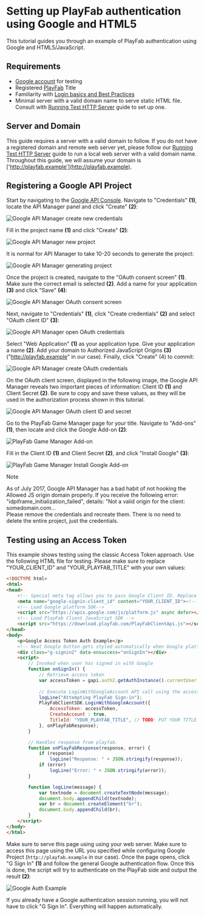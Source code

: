 # Setting up PlayFab authentication using Google and HTML5

This tutorial guides you through an example of PlayFab authentication using Google and HTML5/JavaScript.

## Requirements

- [Google account](https://google.com/) for testing
- Registered [PlayFab](https://playfab.com/) Title
- Familiarity with [Login basics and Best Practices](../../authentication/platform-specific-authentication/login-basics-best-practices.md)
- Minimal server with a valid domain name to serve static HTML file. Consult with [Running Test HTTP Server](https://api.playfab.com/docs/tutorials/http-server) guide to set up one.

## Server and Domain

This guide requires a server with a valid domain to follow. If you do not have a registered domain and remote web server yet, please follow our [Running Test HTTP Server](https://api.playfab.com/docs/tutorials/http-server) guide to run a local web server with a valid domain name. Throughout this guide, we will assume your domain is ['http://playfab.example'](http://playfab.example).

## Registering a Google API Project

Start by navigating to the [Google API Console](https://console.developers.google.com/). Navigate to "Credentials" **(1)**, locate the API Manager panel and click "Create" **(2)**:

![Google API Manager create new credentials](media/tutorials/google-html5/create-new-credentials.png)  

Fill in the project name **(1)** and click "Create" **(2)**:

![Google API Manager new project](media/tutorials/google-html5/create-new-project.png)  

It is normal for API Manager to take 10-20 seconds to generate the project:

![Google API Manager generating project](media/tutorials/google-html5/generating-project.png)  

Once the project is created, navigate to the "OAuth consent screen" **(1)**. Make sure the correct email is selected **(2)**. Add a name for your application **(3)** and click "Save" **(4)**:

![Google API Manager OAuth consent screen](media/tutorials/google-html5/oauth-consent-screen.png)  

Next, navigate to "Credentials" **(1)**, click "Create credentials" **(2)** and select "OAuth client ID" **(3)**:

![Google API Manager open OAuth credentials](media/tutorials/google-html5/open-oauth-credentials.png)  

Select "Web Application" **(1)** as your application type. Give your application a name **(2)**. Add your domain to Authorized JavaScript Origins **(3)** ("http://playfab.example" in our case). Finally, click "Create" (4) to commit:

![Google API Manager create OAuth credentials](media/tutorials/google-html5/create-oauth-credentials.png)  

On the OAuth client screen, displayed in the following image, the Google API Manager reveals two important pieces of information: Client ID **(1)** and Client Secret **(2)**. Be sure to copy and save these values, as they will be used in the authorization process shown in this tutorial.

![Google API Manager OAuth client ID and secret](media/tutorials/google-html5/oauth-client-credentials.png)  

Go to the PlayFab Game Manager page for your title. Navigate to "Add-ons" **(1)**, then locate and click the Google Add-on **(2)**:

![PlayFab Game Manager Add-on](media/tutorials/google-html5/open-google-add-on.png)  

Fill in the Client ID **(1)** and Client Secret **(2)**, and click "Install Google" **(3)**:

![PlayFab Game Manager Install Google Add-on](media/tutorials/google-html5/install-google-add-on.png)  

> [!NOTE]
> As of July 2017, Google API Manager has a bad habit of not hooking the Allowed JS origin domain properly. If you receive the following error:  
> "idpiframe_initialization_failed", details: "Not a valid origin for the client: somedomain.com...  
> Please remove the credentials and recreate them. There is no need to delete the entire project, just the credentials.

## Testing using an Access Token

This example shows testing using the classic Access Token approach. Use the following HTML file for testing. Please make sure to replace "YOUR_CLIENT_ID" and "YOUR_PLAYFAB_TITLE" with your own values:

```html
<!DOCTYPE html>
<html>
<head>
    <!-- Special meta tag allows you to pass Google Client ID. Replace the content attribute value with your own Client Id -->
    <meta name="google-signin-client_id" content="YOUR_CLIENT_ID"><!-- // TODO: PUT YOUR GOOGLE CLIENT_ID HERE! -->
    <!-- Load Google platform SDK-->
    <script src="https://apis.google.com/js/platform.js" async defer></script>
    <!-- Load PlayFab Client JavaScript SDK -->
    <script src="https://download.playfab.com/PlayFabClientApi.js"></script>
</head>
<body>
    <p>Google Access Token Auth Example</p>
    <!-- Neat Google button gets styled automatically when Google platform SDK is loaded -->
    <div class="g-signin2" data-onsuccess="onSignIn"></div>
    <script>
        // Invoked when user has signed in with Google
        function onSignIn() {
            // Retrieve access token
            var accessToken = gapi.auth2.getAuthInstance().currentUser.get().getAuthResponse(true).access_token;
            
            // Execute LoginWithGoogleAccount API call using the access token. Please replace TitleID with your own.
            logLine("Attempting PlayFab Sign-in");
            PlayFabClientSDK.LoginWithGoogleAccount({
                AccessToken: accessToken,
                CreateAccount : true,            
                TitleId: "YOUR_PLAYFAB_TITLE", // TODO: PUT YOUR TITLE ID HERE!
            }, onPlayFabResponse);
        }

        // Handles response from playfab.
        function onPlayFabResponse(response, error) {
            if (response)
                logLine("Response: " + JSON.stringify(response));
            if (error)
                logLine("Error: " + JSON.stringify(error));
        }

        function logLine(message) {
            var textnode = document.createTextNode(message);
            document.body.appendChild(textnode);
            var br = document.createElement("br");
            document.body.appendChild(br);
        }
    </script>
</body>
</html>
```

Make sure to serve this page using using your web server. Make sure to access this page using the URL you specified while configuring Google Project (`http://playfab.example` in our case). Once the page opens, click "G Sign In" **(1)** and follow the general Google authentication flow. Once this is done, the script will try to authenticate on the  PlayFab side and output the result **(2)**:

![Google Auth Example](media/tutorials/google-html5/google-auth-example.png)  

If you already have a Google authentication session running, you will not have to click "G Sign In". Everything will happen automatically.